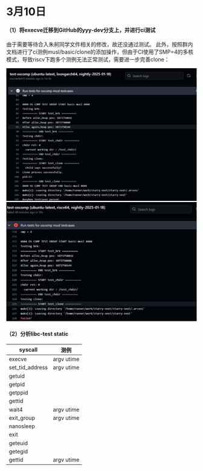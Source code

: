 # 3月10日

#### （1）将execve迁移到GitHub的yyy-dev分支上，并进行ci测试
由于需要等待合入朱舸同学文件相关的修改，故还没通过测试。
此外，按照群内文档进行了ci测例musl/basic/clone的添加操作，但由于CI使用了SMP=4的多核模式，导致riscv下跑多个测例无法正常测试，需要进一步完善clone：

![](../../asserts/day310-1.png ':class=myImageClass')
![](../../asserts/day310-2.png ':class=myImageClass')

#### （2）分析libc-test static

| **syscall**     | **测例**   |
| --------------- | ---------- |
| execve          | argv utime |
| set_tid_address | argv utime |
| getuid          |            |
| getpid          |            |
| getppid         |            |
| gettid          |            |
| wait4           | argv utime |
| exit_group      | argv utime |
| nanosleep       |            |
| exit            |            |
| geteuid         |            |
| getegid         |            |
| gettid          | argv utime |
